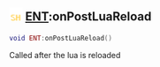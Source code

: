 ## <img src="../../.gitbook/assets/shared.png" width="24" height=24 /> [ENT](https://iaswiki.rawr.dev/readme/ent):onPostLuaReload

```lua
void ENT:onPostLuaReload()
```

Called after the lua is reloaded
